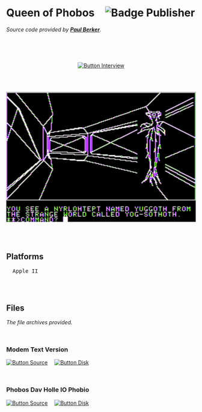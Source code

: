 
# Queen of Phobos   ![Badge Publisher]

*Source code provided by **[Paul Berker]**.*

<br>

<div align = center>

<br>
<br>

[![Button Interview]][Interview]

<br>
<br>

<img
    src = 'Resources/Screenshot.png'
    width = 600
/>

</div>

<br>
<br>

## Platforms

<kbd>  Apple II  </kbd>

<br>
<br>

## Files

*The file archives provided.*

<br>

### Modem Text Version

[![Button Source]][Source Modem]   
[![Button Disk]][Disk Modem]

<br>

### Phobos Dav Holle IO Phobio

[![Button Source]][Source Phobio]   
[![Button Disk]][Disk Phobio]

<br>


<!----------------------------------------------------------------------------->

[Paul Berker]: https://slasherworld.com/

[Interview]: https://archive.org/details/paul-berker-phoenix-software

[Source Phobio]: Source/Phobos%20Dav%20Holle%20IO%20Phobio
[Source Modem]: Source/Queen%20of%20Phobos%20Modem%20Text%20Version

[Disk Phobio]: Disks/Phobos%20Dav%20Holle%20IO%20Phobio.DSK
[Disk Modem]: Disks/Queen%20of%20Phobos%20Modem%20Text%20Version.DSK


<!----------------------------------[ Badges ]--------------------------------->

[Badge Publisher]: https://img.shields.io/badge/Publisher-Phoenix_Software-bb603d?style=for-the-badge&labelColor=EF7B4D


<!---------------------------------[ Buttons ]--------------------------------->

[Button Interview]: https://img.shields.io/badge/Interview-49B48A?style=for-the-badge&logoColor=white&logo=InternetArchive
[Button Source]: https://img.shields.io/badge/Source-0091BD?style=for-the-badge&logoColor=white&logo=CodeFactor
[Button Disk]: https://img.shields.io/badge/Disk-50162D?style=for-the-badge&logoColor=white&logo=Discogs



